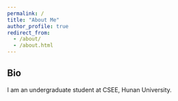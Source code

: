 ```yaml
---
permalink: /
title: "About Me"
author_profile: true
redirect_from: 
  - /about/
  - /about.html
---
```


## Bio

I am an undergraduate student at CSEE, Hunan University.
